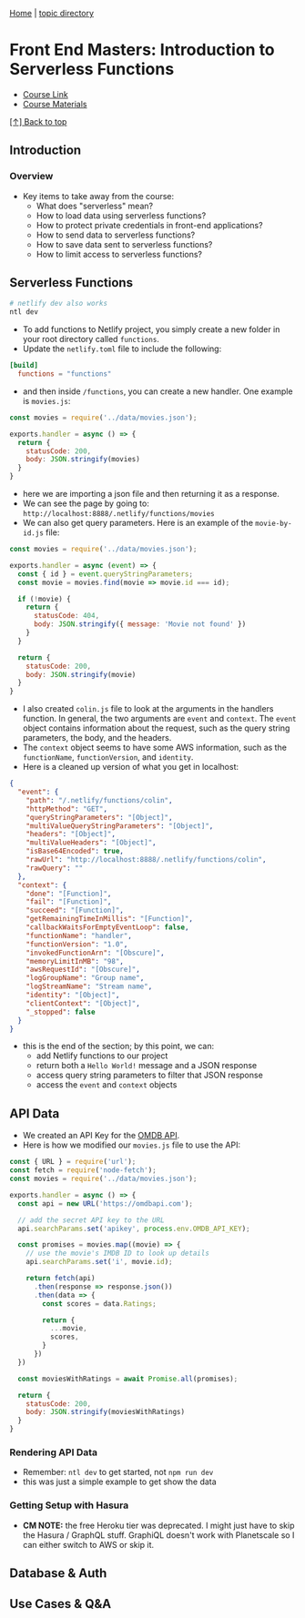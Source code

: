 [Home][home] | [topic directory][topic-directory]

[home]: https://github.com/coolinmc6/front-end-dev
[topic-directory]: https://github.com/coolinmc6/front-end-dev/tree/master/netlify

<a id="top"></a>

# Front End Masters: Introduction to Serverless Functions

- [Course Link](https://frontendmasters.com/courses/serverless-functions/)
- [Course Materials](https://github.com/jlengstorf/frontendmasters-serverless)

[[↑] Back to top](#top)

## Introduction

### Overview

- Key items to take away from the course:
  - What does "serverless" mean?
  - How to load data using serverless functions?
  - How to protect private credentials in front-end applications?
  - How to send data to serverless functions?
  - How to save data sent to serverless functions?
  - How to limit access to serverless functions?

## Serverless Functions

```sh
# netlify dev also works
ntl dev
```

- To add functions to Netlify project, you simply create a new folder in your root directory called `functions`.
- Update the `netlify.toml` file to include the following:

```toml
[build]
  functions = "functions"
```
- and then inside `/functions`, you can create a new handler. One example is `movies.js`:

```js
const movies = require('../data/movies.json');

exports.handler = async () => {
  return {
    statusCode: 200,
    body: JSON.stringify(movies)
  }
}
```
- here we are importing a json file and then returning it as a response.
- We can see the page by going to: `http://localhost:8888/.netlify/functions/movies`
- We can also get query parameters. Here is an example of the `movie-by-id.js` file:

```js
const movies = require('../data/movies.json');

exports.handler = async (event) => {
  const { id } = event.queryStringParameters;
  const movie = movies.find(movie => movie.id === id);

  if (!movie) {
    return {
      statusCode: 404,
      body: JSON.stringify({ message: 'Movie not found' })
    }
  }

  return {
    statusCode: 200,
    body: JSON.stringify(movie)
  }
}
```

- I also created `colin.js` file to look at the arguments in the handlers function. In general, the two arguments are `event` and `context`. The `event` object contains information about the request, such as the query string parameters, the body, and the headers. 
- The `context` object seems to have some AWS information, such as the `functionName`, `functionVersion`, and `identity`.
- Here is a cleaned up version of what you get in localhost:

```json
{
  "event": {
    "path": "/.netlify/functions/colin",
    "httpMethod": "GET",
    "queryStringParameters": "[Object]",
    "multiValueQueryStringParameters": "[Object]",
    "headers": "[Object]",
    "multiValueHeaders": "[Object]",
    "isBase64Encoded": true,
    "rawUrl": "http://localhost:8888/.netlify/functions/colin",
    "rawQuery": ""
  },
  "context": {
    "done": "[Function]",
    "fail": "[Function]",
    "succeed": "[Function]",
    "getRemainingTimeInMillis": "[Function]",
    "callbackWaitsForEmptyEventLoop": false,
    "functionName": "handler",
    "functionVersion": "1.0",
    "invokedFunctionArn": "[Obscure]",
    "memoryLimitInMB": "98",
    "awsRequestId": "[Obscure]",
    "logGroupName": "Group name",
    "logStreamName": "Stream name",
    "identity": "[Object]",
    "clientContext": "[Object]",
    "_stopped": false
  }
}
```
- this is the end of the section; by this point, we can:
  - add Netlify functions to our project
  - return both a `Hello World!` message and a JSON response
  - access query string parameters to filter that JSON response
  - access the `event` and `context` objects

## API Data

- We created an API Key for the [OMDB API](http://www.omdbapi.com/).
- Here is how we modified our `movies.js` file to use the API:

```js
const { URL } = require('url');
const fetch = require('node-fetch');
const movies = require('../data/movies.json');

exports.handler = async () => {
  const api = new URL('https://omdbapi.com');

  // add the secret API key to the URL
  api.searchParams.set('apikey', process.env.OMDB_API_KEY);

  const promises = movies.map((movie) => {
    // use the movie's IMDB ID to look up details
    api.searchParams.set('i', movie.id);

    return fetch(api)
      .then(response => response.json())
      .then(data => {
        const scores = data.Ratings;

        return {
          ...movie, 
          scores,
        }
      })
  })

  const moviesWithRatings = await Promise.all(promises);

  return {
    statusCode: 200,
    body: JSON.stringify(moviesWithRatings)
  }
}
```

### Rendering API Data

- Remember: `ntl dev` to get started, not `npm run dev`
- this was just a simple example to get show the data

### Getting Setup with Hasura

- **CM NOTE:** the free Heroku tier was deprecated. I might just have to skip the
Hasura / GraphQL stuff. GraphiQL doesn't work with Planetscale so I can either switch
to AWS or skip it.

## Database & Auth

## Use Cases & Q&A